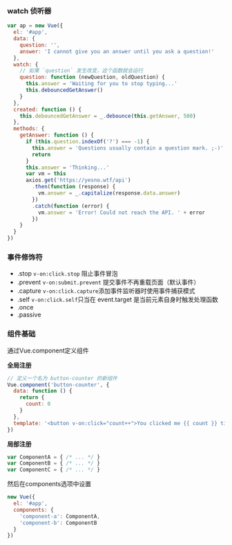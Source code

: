 ### watch 侦听器

```js
var ap = new Vue({
  el: '#app',
  data: {
    question: '',
    answer: 'I cannot give you an answer until you ask a question!'
  },
  watch: {
    // 如果 `question` 发生改变，这个函数就会运行
    question: function (newQuestion, oldQuestion) {
      this.answer = 'Waiting for you to stop typing...'
      this.debouncedGetAnswer()
    }
  },
  created: function () {
    this.debouncedGetAnswer = _.debounce(this.getAnswer, 500)
  },
  methods: {
    getAnswer: function () {
      if (this.question.indexOf('?') === -1) {
        this.answer = 'Questions usually contain a question mark. ;-)'
        return
      }
      this.answer = 'Thinking...'
      var vm = this
      axios.get('https://yesno.wtf/api')
        .then(function (response) {
          vm.answer = _.capitalize(response.data.answer)
        })
        .catch(function (error) {
          vm.answer = 'Error! Could not reach the API. ' + error
        })
    }
  }
})
```

### 事件修饰符

- .stop    `v-on:click.stop` 阻止事件冒泡
- .prevent `v-on:submit.prevent`  提交事件不再重载页面（默认事件）
- .capture  `v-on:click.capture`添加事件监听器时使用事件捕获模式
- .self     `v-on:click.self`只当在 event.target 是当前元素自身时触发处理函数
- .once
- .passive


### 组件基础
通过Vue.component定义组件 

**全局注册**
```js
// 定义一个名为 button-counter 的新组件
Vue.component('button-counter', {
  data: function () {
    return {
      count: 0
    }
  },
  template: '<button v-on:click="count++">You clicked me {{ count }} times.</button>'
})
```

**局部注册**
```js
var ComponentA = { /* ... */ }
var ComponentB = { /* ... */ }
var ComponentC = { /* ... */ }
```

然后在components选项中设置

```js
new Vue({
  el: '#app',
  components: {
    'component-a': ComponentA,
    'component-b': ComponentB
  }
})
```